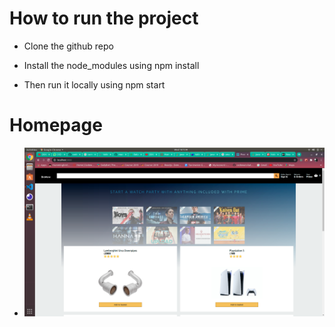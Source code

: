 # How to run the project 

- Clone the github repo

- Install the node_modules using npm install

- Then run it locally using npm start


# Homepage

- <img src="./images/landingpage.png" />